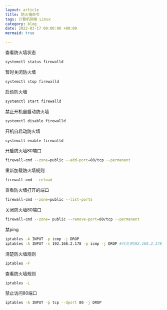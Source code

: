 ```yaml
---
layout: article
title: 防火墙命令
tags: 计算机网络 Linux
category: blog
date: 2022-03-17 00:00:00 +08:00
mermaid: true

---
```

查看防火墙状态

```c
systemctl status firewalld
```
暂时关闭防火墙

```bash
systemctl stop firewalld
```
启动防火墙

```bash
systemctl start firewalld
```

禁止开机自启动防火墙

```bash
systemctl disable firewalld
```
开机自启动防火墙
```c
systemctl enable firewalld
```
开启防火墙80端口
```bash
firewall-cmd --zone=public --add-port=80/tcp --permanent 
```
重新加载防火墙规则
```bash
firewall-cmd --reload
```
查看防火墙打开的端口
```bash
firewall-cmd --zone=public --list-ports
```
关闭防火墙80端口
```bash
firewall-cmd --zone= public --remove-port=80/tcp --permanent
```

禁ping
```bash
iptables -A INPUT -p icmp -j DROP
iptables -A INPUT -s 192.168.2.178 -p icmp -j DROP #只允许192.168.2.178 ping
```
清楚防火墙规则
```bash
iptables -F
```
查看防火墙规则

```bash
iptables -L
```
禁止访问80端口

```bash
iptables -A INPUT -p tcp --dport 80 -j DROP
```




